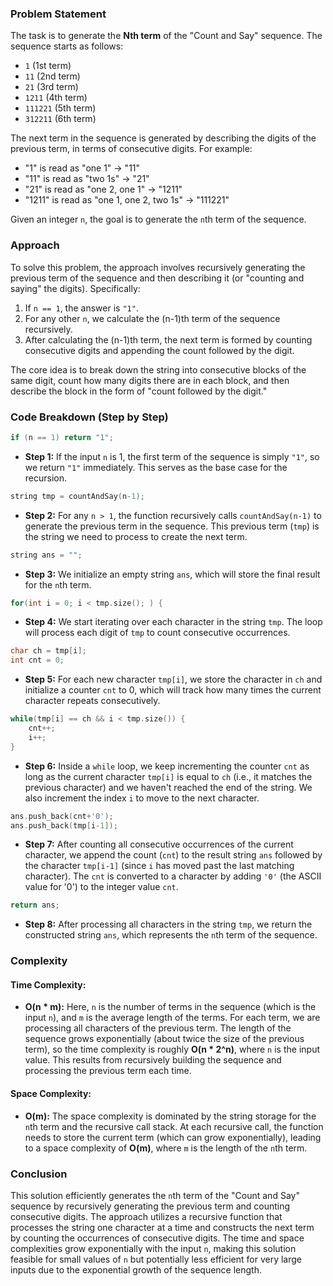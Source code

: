 ### Problem Statement

The task is to generate the **Nth term** of the "Count and Say" sequence. The sequence starts as follows:

- `1` (1st term)
- `11` (2nd term)
- `21` (3rd term)
- `1211` (4th term)
- `111221` (5th term)
- `312211` (6th term)

The next term in the sequence is generated by describing the digits of the previous term, in terms of consecutive digits. For example:

- "1" is read as "one 1" → "11"
- "11" is read as "two 1s" → "21"
- "21" is read as "one 2, one 1" → "1211"
- "1211" is read as "one 1, one 2, two 1s" → "111221"

Given an integer `n`, the goal is to generate the `n`th term of the sequence.

### Approach

To solve this problem, the approach involves recursively generating the previous term of the sequence and then describing it (or "counting and saying" the digits). Specifically:

1. If `n == 1`, the answer is `"1"`.
2. For any other `n`, we calculate the (n-1)th term of the sequence recursively.
3. After calculating the (n-1)th term, the next term is formed by counting consecutive digits and appending the count followed by the digit.

The core idea is to break down the string into consecutive blocks of the same digit, count how many digits there are in each block, and then describe the block in the form of "count followed by the digit."

### Code Breakdown (Step by Step)

```cpp
if (n == 1) return "1";
```
- **Step 1:** If the input `n` is 1, the first term of the sequence is simply `"1"`, so we return `"1"` immediately. This serves as the base case for the recursion.

```cpp
string tmp = countAndSay(n-1);
```
- **Step 2:** For any `n > 1`, the function recursively calls `countAndSay(n-1)` to generate the previous term in the sequence. This previous term (`tmp`) is the string we need to process to create the next term.

```cpp
string ans = "";
```
- **Step 3:** We initialize an empty string `ans`, which will store the final result for the `n`th term.

```cpp
for(int i = 0; i < tmp.size(); ) {
```
- **Step 4:** We start iterating over each character in the string `tmp`. The loop will process each digit of `tmp` to count consecutive occurrences.

```cpp
char ch = tmp[i];
int cnt = 0;
```
- **Step 5:** For each new character `tmp[i]`, we store the character in `ch` and initialize a counter `cnt` to 0, which will track how many times the current character repeats consecutively.

```cpp
while(tmp[i] == ch && i < tmp.size()) {
    cnt++;
    i++;
}
```
- **Step 6:** Inside a `while` loop, we keep incrementing the counter `cnt` as long as the current character `tmp[i]` is equal to `ch` (i.e., it matches the previous character) and we haven't reached the end of the string. We also increment the index `i` to move to the next character.

```cpp
ans.push_back(cnt+'0');
ans.push_back(tmp[i-1]);
```
- **Step 7:** After counting all consecutive occurrences of the current character, we append the count (`cnt`) to the result string `ans` followed by the character `tmp[i-1]` (since `i` has moved past the last matching character). The `cnt` is converted to a character by adding `'0'` (the ASCII value for '0') to the integer value `cnt`.

```cpp
return ans;
```
- **Step 8:** After processing all characters in the string `tmp`, we return the constructed string `ans`, which represents the `n`th term of the sequence.

### Complexity

#### Time Complexity:
- **O(n * m):** Here, `n` is the number of terms in the sequence (which is the input `n`), and `m` is the average length of the terms. For each term, we are processing all characters of the previous term. The length of the sequence grows exponentially (about twice the size of the previous term), so the time complexity is roughly **O(n * 2^n)**, where `n` is the input value. This results from recursively building the sequence and processing the previous term each time.

#### Space Complexity:
- **O(m):** The space complexity is dominated by the string storage for the `n`th term and the recursive call stack. At each recursive call, the function needs to store the current term (which can grow exponentially), leading to a space complexity of **O(m)**, where `m` is the length of the `n`th term.

### Conclusion

This solution efficiently generates the `n`th term of the "Count and Say" sequence by recursively generating the previous term and counting consecutive digits. The approach utilizes a recursive function that processes the string one character at a time and constructs the next term by counting the occurrences of consecutive digits. The time and space complexities grow exponentially with the input `n`, making this solution feasible for small values of `n` but potentially less efficient for very large inputs due to the exponential growth of the sequence length.